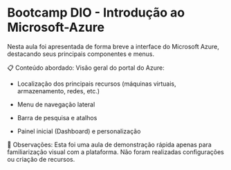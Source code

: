 
# Bootcamp DIO - Introdução ao Microsoft-Azure
Nesta aula foi apresentada de forma breve a interface do Microsoft Azure, destacando seus principais componentes e menus.


📋 Conteúdo abordado: Visão geral do portal do Azure:

- Localização dos principais recursos (máquinas virtuais, armazenamento, redes, etc.)

- Menu de navegação lateral

- Barra de pesquisa e atalhos

- Painel inicial (Dashboard) e personalização

📝 Observações:
Esta foi uma aula de demonstração rápida apenas para familiarização visual com a plataforma.
Não foram realizadas configurações ou criação de recursos.
